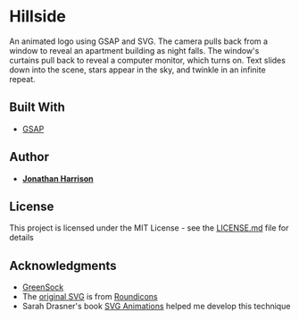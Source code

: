 # Hillside

An animated logo using GSAP and SVG. The camera pulls back from a window to reveal an apartment building as night falls. The window's curtains pull back to reveal a computer monitor, which turns on. Text slides down into the scene, stars appear in the sky, and twinkle in an infinite repeat.

## Built With

* [GSAP](https://greensock.com/gsap)
 

## Author

* **[Jonathan Harrison](http://jonathanharrison.us)**

## License

This project is licensed under the MIT License - see the [LICENSE.md](LICENSE.md) file for details

## Acknowledgments

* [GreenSock](https://greensock.com)
* The [original SVG](https://www.flaticon.com/free-icon/apartment_188437) is from [Roundicons](https://www.flaticon.com/authors/roundicons)
* Sarah Drasner's book [SVG Animations](http://shop.oreilly.com/product/0636920045335.do) helped me develop this technique

